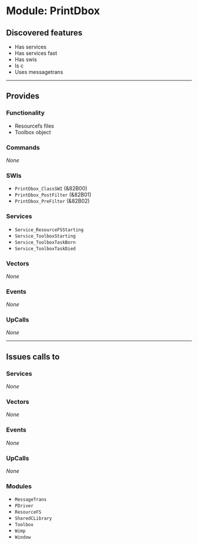 # Module: PrintDbox

## Discovered features


* Has services
* Has services fast
* Has swis
* Is c
* Uses messagetrans

---

## Provides

### Functionality


* Resourcefs files
* Toolbox object

### Commands


*None*


### SWIs


* `PrintDbox_ClassSWI` (&82B00)
* `PrintDbox_PostFilter` (&82B01)
* `PrintDbox_PreFilter` (&82B02)


### Services


* `Service_ResourceFSStarting`
* `Service_ToolboxStarting`
* `Service_ToolboxTaskBorn`
* `Service_ToolboxTaskDied`


### Vectors


*None*


### Events


*None*


### UpCalls


*None*


---

## Issues calls to

### Services


*None*


### Vectors


*None*


### Events


*None*


### UpCalls


*None*


### Modules


* `MessageTrans`
* `PDriver`
* `ResourceFS`
* `SharedCLibrary`
* `Toolbox`
* `Wimp`
* `Window`


